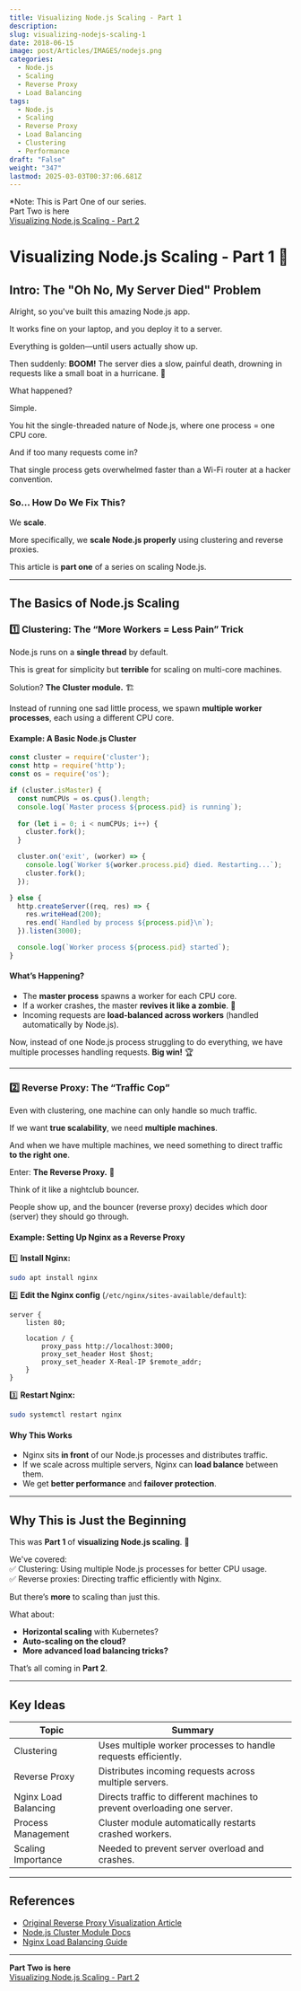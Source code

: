 ```yaml
---
title: Visualizing Node.js Scaling - Part 1
description: 
slug: visualizing-nodejs-scaling-1
date: 2018-06-15
image: post/Articles/IMAGES/nodejs.png
categories:
  - Node.js
  - Scaling
  - Reverse Proxy
  - Load Balancing
tags:
  - Node.js
  - Scaling
  - Reverse Proxy
  - Load Balancing
  - Clustering
  - Performance
draft: "False"
weight: "347"
lastmod: 2025-03-03T00:37:06.681Z
---
```

\*Note: This is Part One of our series.\
Part Two is here\
[Visualizing Node.js Scaling - Part 2](/post/Articles/27/node%20visualize%202.md)

# Visualizing Node.js Scaling - Part 1 🚀

## Intro: The "Oh No, My Server Died" Problem

Alright, so you've built this amazing Node.js app.

It works fine on your laptop, and you deploy it to a server.

Everything is golden—until users actually show up.

Then suddenly: **BOOM!** The server dies a slow, painful death, drowning in requests like a small boat in a hurricane. 🌊

What happened?

Simple.

You hit the single-threaded nature of Node.js, where one process = one CPU core.

And if too many requests come in?

That single process gets overwhelmed faster than a Wi-Fi router at a hacker convention.

### So… How Do We Fix This?

We **scale**.

More specifically, we **scale Node.js properly** using clustering and reverse proxies.

This article is **part one** of a series on scaling Node.js.

<!-- 
It's based on the concepts in [this great post](https://brianbraatz.github.io/p/foobar-how-reverse-proxies-visual/), but rewritten to focus purely on **Node.js scaling**.

Let's go! 🏎️💨 -->

***

## The Basics of Node.js Scaling

### 1️⃣ Clustering: The “More Workers = Less Pain” Trick

Node.js runs on a **single thread** by default.

This is great for simplicity but **terrible** for scaling on multi-core machines.

Solution? **The Cluster module.** 🏗️

Instead of running one sad little process, we spawn **multiple worker processes**, each using a different CPU core.

#### Example: A Basic Node.js Cluster

```js
const cluster = require('cluster');
const http = require('http');
const os = require('os');

if (cluster.isMaster) {
  const numCPUs = os.cpus().length;
  console.log(`Master process ${process.pid} is running`);
  
  for (let i = 0; i < numCPUs; i++) {
    cluster.fork();
  }

  cluster.on('exit', (worker) => {
    console.log(`Worker ${worker.process.pid} died. Restarting...`);
    cluster.fork();
  });

} else {
  http.createServer((req, res) => {
    res.writeHead(200);
    res.end(`Handled by process ${process.pid}\n`);
  }).listen(3000);

  console.log(`Worker process ${process.pid} started`);
}
```

#### What’s Happening?

* The **master process** spawns a worker for each CPU core.
* If a worker crashes, the master **revives it like a zombie**. 🧟
* Incoming requests are **load-balanced across workers** (handled automatically by Node.js).

Now, instead of one Node.js process struggling to do everything, we have multiple processes handling requests. **Big win!** 🏆

***

### 2️⃣ Reverse Proxy: The “Traffic Cop”

Even with clustering, one machine can only handle so much traffic.

If we want **true scalability**, we need **multiple machines**.

And when we have multiple machines, we need something to direct traffic **to the right one**.

Enter: **The Reverse Proxy.** 🏢

Think of it like a nightclub bouncer.

People show up, and the bouncer (reverse proxy) decides which door (server) they should go through.

#### Example: Setting Up Nginx as a Reverse Proxy

1️⃣ **Install Nginx:**

```sh
sudo apt install nginx
```

2️⃣ **Edit the Nginx config** (`/etc/nginx/sites-available/default`):

```nginx
server {
    listen 80;

    location / {
        proxy_pass http://localhost:3000;
        proxy_set_header Host $host;
        proxy_set_header X-Real-IP $remote_addr;
    }
}
```

3️⃣ **Restart Nginx:**

```sh
sudo systemctl restart nginx
```

#### Why This Works

* Nginx sits **in front** of our Node.js processes and distributes traffic.
* If we scale across multiple servers, Nginx can **load balance** between them.
* We get **better performance** and **failover protection**.

***

## Why This is Just the Beginning

This was **Part 1** of **visualizing Node.js scaling**. 🎉

We've covered:\
✅ Clustering: Using multiple Node.js processes for better CPU usage.\
✅ Reverse proxies: Directing traffic efficiently with Nginx.

But there’s **more** to scaling than just this.

What about:

* **Horizontal scaling** with Kubernetes?
* **Auto-scaling on the cloud?**
* **More advanced load balancing tricks?**

That’s all coming in **Part 2**.

***

## Key Ideas

| Topic                | Summary                                                                  |
| -------------------- | ------------------------------------------------------------------------ |
| Clustering           | Uses multiple worker processes to handle requests efficiently.           |
| Reverse Proxy        | Distributes incoming requests across multiple servers.                   |
| Nginx Load Balancing | Directs traffic to different machines to prevent overloading one server. |
| Process Management   | Cluster module automatically restarts crashed workers.                   |
| Scaling Importance   | Needed to prevent server overload and crashes.                           |

***

## References

* [Original Reverse Proxy Visualization Article](https://brianbraatz.github.io/p/foobar-how-reverse-proxies-visual/)
* [Node.js Cluster Module Docs](https://nodejs.org/api/cluster.html)
* [Nginx Load Balancing Guide](https://nginx.org/en/docs/http/load_balancing.html)

***

<!-- 
  That's it for Part 1! 🎉 Questions?

  Comments?

  Complaints about how your server caught fire?

  Let me know.🔥

  Stay tuned for **Part 2**, where we take this to the **next level** with **horizontal scaling, Kubernetes, and cloud magic!** 🚀
  ``` -->

**Part Two is here**\
[Visualizing Node.js Scaling - Part 2](/post/Articles/27/node%20visualize%202.md)
